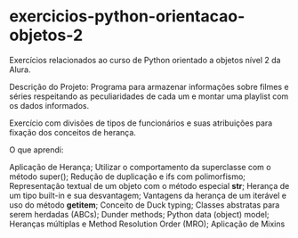 # exercicios-python-orientacao-objetos-2
 Exercícios relacionados ao curso de Python orientado a objetos nível 2 da Alura.

Descrição do Projeto:
Programa para armazenar informações sobre filmes e séries respeitando as peculiaridades de cada um e montar uma playlist com os dados informados.

Exercício com divisões de tipos de funcionários e suas atribuições para fixação dos conceitos de herança.

O que aprendi:

Aplicação de Herança;
Utilizar o comportamento da superclasse com o método super();
Redução de duplicação e ifs com polimorfismo;
Representação textual de um objeto com o método especial __str__;
Herança de um tipo built-in e sua desvantagem;
Vantagens da herança de um iterável e uso do método __getitem__;
Conceito de Duck typing;
Classes abstratas para serem herdadas (ABCs);
Dunder methods;
Python data (object) model;
Heranças múltiplas e Method Resolution Order (MRO);
Aplicação de Mixins


